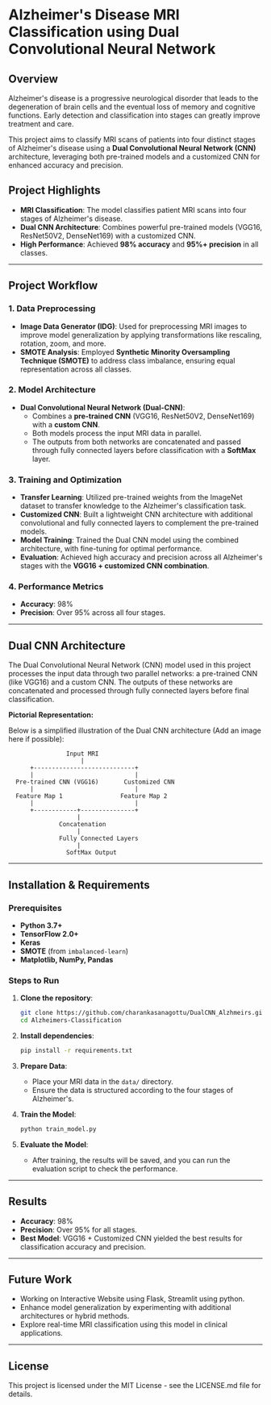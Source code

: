 # Alzheimer's Disease MRI Classification using Dual Convolutional Neural Network

## Overview

Alzheimer's disease is a progressive neurological disorder that leads to
the degeneration of brain cells and the eventual loss of memory and
cognitive functions. Early detection and classification into stages can
greatly improve treatment and care.

This project aims to classify MRI scans of patients into four distinct
stages of Alzheimer's disease using a **Dual Convolutional Neural
Network (CNN)** architecture, leveraging both pre-trained models and a
customized CNN for enhanced accuracy and precision.

## Project Highlights

-   **MRI Classification**: The model classifies patient MRI scans into
    four stages of Alzheimer's disease.
-   **Dual CNN Architecture**: Combines powerful pre-trained models
    (VGG16, ResNet50V2, DenseNet169) with a customized CNN.
-   **High Performance**: Achieved **98% accuracy** and **95%+
    precision** in all classes.

------------------------------------------------------------------------

## Project Workflow

### 1. Data Preprocessing

-   **Image Data Generator (IDG)**: Used for preprocessing MRI images to
    improve model generalization by applying transformations like
    rescaling, rotation, zoom, and more.
-   **SMOTE Analysis**: Employed **Synthetic Minority Oversampling
    Technique (SMOTE)** to address class imbalance, ensuring equal
    representation across all classes.

### 2. Model Architecture

-   **Dual Convolutional Neural Network (Dual-CNN)**:
    -   Combines a **pre-trained CNN** (VGG16, ResNet50V2, DenseNet169)
        with a **custom CNN**.
    -   Both models process the input MRI data in parallel.
    -   The outputs from both networks are concatenated and passed
        through fully connected layers before classification with a
        **SoftMax** layer.

### 3. Training and Optimization

-   **Transfer Learning**: Utilized pre-trained weights from the
    ImageNet dataset to transfer knowledge to the Alzheimer's
    classification task.
-   **Customized CNN**: Built a lightweight CNN architecture with
    additional convolutional and fully connected layers to complement
    the pre-trained models.
-   **Model Training**: Trained the Dual CNN model using the combined
    architecture, with fine-tuning for optimal performance.
-   **Evaluation**: Achieved high accuracy and precision across all
    Alzheimer's stages with the **VGG16 + customized CNN combination**.

### 4. Performance Metrics

-   **Accuracy**: 98%
-   **Precision**: Over 95% across all four stages.

------------------------------------------------------------------------

## Dual CNN Architecture

The Dual Convolutional Neural Network (CNN) model used in this project
processes the input data through two parallel networks: a pre-trained
CNN (like VGG16) and a custom CNN. The outputs of these networks are
concatenated and processed through fully connected layers before final
classification.

**Pictorial Representation:**

Below is a simplified illustration of the Dual CNN architecture (Add an
image here if possible):

``` plaintext
                Input MRI
                    |
      +----------------------------+
      |                            |
  Pre-trained CNN (VGG16)       Customized CNN
      |                            |
  Feature Map 1                Feature Map 2
      |                            |
      +------------+---------------+
                   |
              Concatenation
                   |
              Fully Connected Layers
                   |
                SoftMax Output
```

------------------------------------------------------------------------

## Installation & Requirements

### Prerequisites

-   **Python 3.7+**
-   **TensorFlow 2.0+**
-   **Keras**
-   **SMOTE** (from `imbalanced-learn`)
-   **Matplotlib, NumPy, Pandas**

### Steps to Run

1.  **Clone the repository**:

    ``` bash
    git clone https://github.com/charankasanagottu/DualCNN_Alzhmeirs.git
    cd Alzheimers-Classification
    ```

2.  **Install dependencies**:

    ``` bash
    pip install -r requirements.txt
    ```

3.  **Prepare Data**:

    -   Place your MRI data in the `data/` directory.
    -   Ensure the data is structured according to the four stages of
        Alzheimer's.

4.  **Train the Model**:

    ``` bash
    python train_model.py
    ```

5.  **Evaluate the Model**:

    -   After training, the results will be saved, and you can run the
        evaluation script to check the performance.

------------------------------------------------------------------------

## Results

-   **Accuracy**: 98%
-   **Precision**: Over 95% for all stages.
-   **Best Model**: VGG16 + Customized CNN yielded the best results for
    classification accuracy and precision.

------------------------------------------------------------------------

## Future Work

-   Working on Interactive Website using Flask, Streamlit using python.
-   Enhance model generalization by experimenting with additional
    architectures or hybrid methods.
-   Explore real-time MRI classification using this model in clinical
    applications.

------------------------------------------------------------------------

## License

This project is licensed under the MIT License - see the LICENSE.md file
for details.
